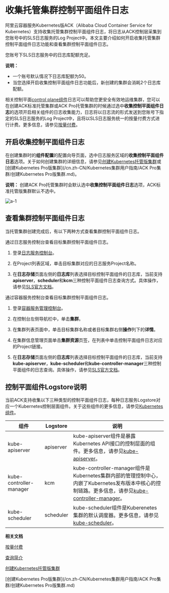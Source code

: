 # 收集托管集群控制平面组件日志

阿里云容器服务Kubernetes版ACK（Alibaba Cloud Container Service for Kubernetes）支持收集托管集群控制平面组件日志，将日志从ACK控制层采集到您账号中的SLS日志服务的Log Project中。本文主要介绍如何开启收集托管集群控制平面组件日志功能和查看集群控制平面组件日志。

您账号下SLS日志服务中的日志库配额充足。

**说明：**

-   一个账号默认情况下日志库配额为50。
-   当您选择开启收集控制平面组件日志功能后，新创建的集群会消耗2个日志库配额。

相关控制平面[control plane组件](https://kubernetes.io/docs/concepts/overview/components/#control-plane-components)日志可以帮助您更安全有效地运维集群，您可以在创建ACK标准托管集群或ACK Pro托管集群的时候通过选中**收集控制平面组件日志**的选项开启相关组件的日志收集能力，日志将以日志流的形式发送到您账号下指定的SLS日志服务的Log Project中，且将以SLS日志服务统一的按量付费方式进行计费。更多信息，请参见[按量付费](/cn.zh-CN/产品定价/按量付费.md)。

## 开启收集控制平面组件日志

在创建集群时的**组件配置**的配置向导页面，选中日志服务区域的**收集控制平面组件日志**选项。关于如何创建集群的详细信息，请参见[创建Kubernetes托管版集群](/cn.zh-CN/Kubernetes集群用户指南/集群管理/创建集群/创建Kubernetes托管版集群.md)或[创建Kubernetes Pro版集群](/cn.zh-CN/Kubernetes集群用户指南/ACK Pro集群/创建Kubernetes Pro版集群.md)。

**说明：** 创建ACK Pro托管集群时会默认选中**收集控制平面组件日志**选项，ACK标准托管版集群默认不选中。

![a-1](https://static-aliyun-doc.oss-accelerate.aliyuncs.com/assets/img/zh-CN/6003489061/p209385.png)

## 查看集群控制平面组件日志

当托管集群创建完成后，有以下两种方式查看集群控制平面组件日志。

通过日志服务控制台查看目标集群控制平面组件日志。

1.  登录[日志服务控制台](https://sls.console.aliyun.com)。

2.  在Project列表区域，单击目标集群对应的日志服务Project名称。

3.  在**日志存储**页面左侧的**日志库**列表选择目标控制平面组件的日志库，当前支持**apiserver**，**scheduler**和**kcm**三种控制平面组件日志查询方式。具体操作，请参见[SLS官方文档](/cn.zh-CN/查询与分析/查询简介.md)。


通过容器服务控制台查看目标集群控制平面组件日志。

1.  登录[容器服务管理控制台](https://cs.console.aliyun.com)。

2.  在控制台左侧导航栏中，单击**集群**。

3.  在集群列表页面中，单击目标集群名称或者目标集群右侧**操作**列下的**详情**。

4.  在集群信息管理页面单击**集群资源**页签，在列表中单击控制平面组件日志对应的Project链接。

5.  在**日志存储**页面左侧的**日志库**列表选择目标控制平面组件的日志库，当前支持**kube-apiserver**，**kube-scheduler**和**kube-controller-manager**三种控制平面组件的日志查询。具体操作，请参见[SLS官方文档](/cn.zh-CN/查询与分析/查询简介.md)。


## 控制平面组件Logstore说明

当前ACK支持收集以下三种类型的控制平面组件日志，每种日志服务Logstore对应一个Kubernetes控制层面组件。关于这些组件的更多信息，请参见[Kubernetes组件](https://kubernetes.io/docs/concepts/overview/components/)。

|组件|Logstore|说明|
|--|--------|--|
|kube-apiserver|apiserver|kube-apiserver组件是暴露Kubernetes API接口的控制层面的组件。更多信息，请参见[kube-apiserver](https://kubernetes.io/docs/reference/command-line-tools-reference/kube-apiserver/)。|
|kube-controller-manager|kcm|kube-controller-manager组件是Kubernetes集群内部的管理控制中心，内嵌了Kubernetes发布版本中核心的控制链路。更多信息，请参见[kube-controller-manager](https://kubernetes.io/docs/reference/command-line-tools-reference/kube-controller-manager/)。|
|kube-scheduler|scheduler|kube-scheduler组件是Kuberenetes集群的默认调度器。更多信息，请参见[kube-scheduler](https://kubernetes.io/docs/reference/command-line-tools-reference/kube-scheduler/)。|

**相关文档**  


[按量付费](/cn.zh-CN/产品定价/按量付费.md)

[查询简介](/cn.zh-CN/查询与分析/查询简介.md)

[创建Kubernetes托管版集群](/cn.zh-CN/Kubernetes集群用户指南/集群管理/创建集群/创建Kubernetes托管版集群.md)

[创建Kubernetes Pro版集群](/cn.zh-CN/Kubernetes集群用户指南/ACK Pro集群/创建Kubernetes Pro版集群.md)

